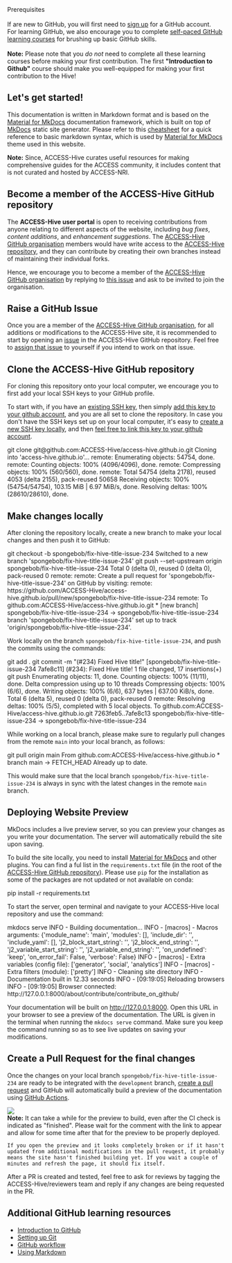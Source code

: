 <div class="flex-container with-border with-padding">
    <div class="med-text bold">Prerequisites</div>
    <br>
    <div>
        <i class="fa-regular fa-square-check nri-green-color with-padding"></i> If are new to GitHub, you will first need to <a href="https://github.com" target="_blank">sign up</a> for a GitHub account.
        <br>
        <i class="fa-regular fa-lightbulb nri-orange-color with-padding"></i> 
        For learning GitHub, we also encourage you to complete <a href="#additional-github-learning-resources" target="_blank">self-paced GitHub learning courses</a> for brushing up basic GitHub skills. 
        <br>
        <br>
        <div class="markdown-notes">
        <b>Note:</b> Please note that you <i>do not</i> need to complete all these learning courses before making your first contribution. The first
        <b>"Introduction to Github"</b> course should make you well-equipped for making your first contribution to the Hive!
        </div>
    </div>
</div>

## Let's get started!

This documentation is written in Markdown format and is based on the <a href="https://squidfunk.github.io/mkdocs-material/" target="_blank">Material for MkDocs</a> documentation framework, which is built on top of <a href="https://www.mkdocs.org" target="_blank">MkDocs</a> static site generator. Please refer to this <a href="https://www.markdownguide.org/cheat-sheet/" target="_blank">cheatsheet</a> for a quick reference to basic markdown syntax, which is used by <a href="https://squidfunk.github.io/mkdocs-material/" target="_blank">Material for MkDocs</a> theme used in this website.

<div class="markdown-notes">
    <b>Note:</b> Since, ACCESS-Hive curates useful resources for making comprehensive guides for the ACCESS community, it includes content that is not curated and hosted by ACCESS-NRI. 
</div>

## Become a member of the ACCESS-Hive GitHub repository

The <b>ACCESS-Hive user portal</b> is open to receiving contributions from anyone relating to different aspects of the website, including <i>bug fixes</i>, <i>content additions</i>, and <i>enhancement suggestions</i>. The <a href="https://github.com/ACCESS-Hive" target="_blank">ACCESS-Hive GitHub organisation</a> members would have write access to the <a href="https://github.com/ACCESS-Hive/access-hive.github.io/" target="_blank">ACCESS-Hive repository</a>, and they can contribute by creating their own branches instead of maintaining their individual forks.

Hence, we encourage you to become a member of the <a href="https://github.com/ACCESS-Hive" target="_blank">ACCESS-Hive GitHub organisation</a> by replying to <a href="https://github.com/ACCESS-Hive/access-hive.github.io/issues/179" target="_blank">this issue</a> and ask to be invited to join the organisation. 

## Raise a GitHub Issue

Once you are a member of the <a href="https://github.com/ACCESS-Hive" target="_blank">ACCESS-Hive GitHub organisation</a>, for all additions or modifications to the ACCESS-Hive site, it is recommended to start by opening an <a href="https://github.com/ACCESS-Hive/access-hive.github.io/issues">issue</a> in the ACCESS-Hive GitHub repository. Feel free to <a href="https://docs.github.com/en/issues/tracking-your-work-with-issues/" target="_blank">assign that issue</a> to yourself if you intend to work on that issue.

## Clone the ACCESS-Hive GitHub repository

For cloning this repository onto your local computer, we encourage you to first add your local SSH keys to your GitHub profile. 

To start with, if you have an <a href="https://docs.github.com/en/authentication/connecting-to-github-with-ssh/checking-for-existing-ssh-keys" target="_blank">existing SSH key</a>, then simply <a href="https://docs.github.com/en/authentication/connecting-to-github-with-ssh/adding-a-new-ssh-key-to-your-github-account" target="_blank">add this key to your github account</a>, and you are all set to clone the repository. In case you don't have the SSH keys set up on your local computer, it's easy to <a href="https://docs.github.com/en/authentication/connecting-to-github-with-ssh/generating-a-new-ssh-key-and-adding-it-to-the-ssh-agent" target="_blank">create a new SSH key locally</a>, and then <a href="https://docs.github.com/en/authentication/connecting-to-github-with-ssh/adding-a-new-ssh-key-to-your-github-account" target="_blank">feel free to link this key to your github account</a>. 

<terminal-window>
    <terminal-line data="input">git clone git@github.com:ACCESS-Hive/access-hive.github.io.git</terminal-line>
    <terminal-line></terminal-line>
    <terminal-line>Cloning into 'access-hive.github.io'...</terminal-line>
<terminal-line>remote: Enumerating objects: 54754, done.</terminal-line>
<terminal-line>remote: Counting objects: 100% (4096/4096), done.</terminal-line>
<terminal-line>remote: Compressing objects: 100% (560/560), done.</terminal-line>
<terminal-line>remote: Total 54754 (delta 2178), reused 4053 (delta 2155), pack-reused 50658</terminal-line>
<terminal-line>Receiving objects: 100% (54754/54754), 103.15 MiB | 6.97 MiB/s, done.</terminal-line>
<terminal-line>Resolving deltas: 100% (28610/28610), done.</terminal-line>
</terminal-window>

## Make changes locally
After cloning the repository locally, create a new branch to make your local changes and then push it to GitHub: 

<terminal-window>
    <terminal-line data="input">git checkout -b spongebob/fix-hive-title-issue-234</terminal-line>
    <terminal-line>Switched to a new branch 'spongebob/fix-hive-title-issue-234'</terminal-line>
</terminal-window>
<terminal-window>
    <terminal-line data="input">git push --set-upstream origin spongebob/fix-hive-title-issue-234</terminal-line>
    <terminal-line>Total 0 (delta 0), reused 0 (delta 0), pack-reused 0</terminal-line>
    <terminal-line>remote: </terminal-line>
    <terminal-line>remote: Create a pull request for 'spongebob/fix-hive-title-issue-234' on GitHub by visiting:</terminal-line>
    <terminal-line>remote:      https://github.com/ACCESS-Hive/access-hive.github.io/pull/new/spongebob/fix-hive-title-issue-234</terminal-line>
    <terminal-line>remote: </terminal-line>
    <terminal-line>To github.com:ACCESS-Hive/access-hive.github.io.git</terminal-line>
    <terminal-line>* [new branch]        spongebob/fix-hive-title-issue-234 -> spongebob/fix-hive-title-issue-234</terminal-line>
    <terminal-line>branch 'spongebob/fix-hive-title-issue-234' set up to track 'origin/spongebob/fix-hive-title-issue-234'.</terminal-line>
</terminal-window>

Work locally on the branch `spongebob/fix-hive-title-issue-234`, and push the commits using the commands:

<terminal-window>
    <terminal-line data="input">git add . </terminal-line>
    <terminal-line></terminal-line>
    <terminal-line data="input">git commit -m "(#234) Fixed Hive title!" </terminal-line>
    <terminal-line>[spongebob/fix-hive-title-issue-234 7afe8c11] (#234): Fixed Hive title!</terminal-line>
    <terminal-line>1 file changed, 17 insertions(+)</terminal-line>
    <terminal-line></terminal-line>
    <terminal-line data="input">git push</terminal-line>
    <terminal-line>Enumerating objects: 11, done.</terminal-line>
    <terminal-line>Counting objects: 100% (11/11), done.</terminal-line>
    <terminal-line>Delta compression using up to 10 threads</terminal-line>
    <terminal-line>Compressing objects: 100% (6/6), done.</terminal-line>
    <terminal-line>Writing objects: 100% (6/6), 637 bytes | 637.00 KiB/s, done.</terminal-line>
    <terminal-line>Total 6 (delta 5), reused 0 (delta 0), pack-reused 0</terminal-line>
    <terminal-line>remote: Resolving deltas: 100% (5/5), completed with 5 local objects.</terminal-line>
    <terminal-line>To github.com:ACCESS-Hive/access-hive.github.io.git</terminal-line>
        <terminal-line>7263feb5..7afe8c13  spongebob/fix-hive-title-issue-234 -> spongebob/fix-hive-title-issue-234</terminal-line>
</terminal-window>

While working on a local branch, please make sure to regularly pull changes from the remote `main` into your local branch, as follows:

<terminal-window>
    <terminal-line data="input">git pull origin main</terminal-line>
    <terminal-line>From github.com:ACCESS-Hive/access-hive.github.io</terminal-line>
    <terminal-line>* branch              main -> FETCH_HEAD</terminal-line>
    <terminal-line>Already up to date.</terminal-line>
</terminal-window>

This would make sure that the local branch `spongebob/fix-hive-title-issue-234` is always in sync with the latest changes in the remote `main` branch.

## Deploying Website Preview
MkDocs includes a live preview server, so you can preview your changes as you write your documentation. The server will automatically rebuild the site upon saving. 

To build the site locally, you need to install <a href="https://squidfunk.github.io/mkdocs-material/" target="_blank">Material for MkDocs</a> and other plugins. You can find a ful list in the `requirements.txt` file (in the root of the <a href="https://github.com/ACCESS-Hive/access-hive.github.io/" target="_blank">ACCESS-Hive GitHub repository</a>). Please use `pip` for the installation as some of the packages are not updated or not available on conda:

<terminal-window>
    <terminal-line data="input">pip install -r requirements.txt</terminal-line>
</terminal-window>

To start the server, open terminal and navigate to your ACCESS-Hive local repository and use the command:

<terminal-window>
    <terminal-line data="input">mkdocs serve</terminal-line>
    <terminal-line>INFO     -  Building documentation...</terminal-line>
    <terminal-line>INFO     -  [macros] - Macros arguments: {'module_name': 'main', 'modules': [], 'include_dir': '', 'include_yaml': [], 'j2_block_start_string': '', 'j2_block_end_string': '',
            'j2_variable_start_string': '', 'j2_variable_end_string': '', 'on_undefined': 'keep', 'on_error_fail': False, 'verbose': False}</terminal-line>
    <terminal-line>INFO     -  [macros] - Extra variables (config file): ['generator', 'social', 'analytics']</terminal-line>
    <terminal-line>INFO     -  [macros] - Extra filters (module): ['pretty']</terminal-line>
    <terminal-line>INFO     -  Cleaning site directory</terminal-line>
    <terminal-line>INFO     -  Documentation built in 12.33 seconds</terminal-line>
    <terminal-line>INFO     -  [09:19:05] Reloading browsers</terminal-line>
    <terminal-line>INFO     -  [09:19:05] Browser connected: http://127.0.0.1:8000/about/contribute/contribute_on_github/</terminal-line>
</terminal-window>

Your documentation will be built on http://127.0.0.1:8000. Open this URL in your browser to see a preview of the documentation. The URL is given in the terminal when running the `mkdocs serve` command. Make sure you keep the command running so as to see live updates on saving your modifications. 

## Create a Pull Request for the final changes

Once the changes on your local branch `spongebob/fix-hive-title-issue-234` are ready to be integrated with the `development` branch, <a href="https://docs.github.com/en/pull-requests/collaborating-with-pull-requests/proposing-changes-to-your-work-with-pull-requests/creating-a-pull-request" target="_blank">create a pull request</a> and GitHub will automatically build a preview of the documentation using <a href="https://docs.github.com/en/actions" target="_blank">GitHub Actions</a>. 

<img src="/assets/github-preview-link.png">

<div class="markdown-notes">
    <b>Note:</b> It can take a while for the preview to build, even after the CI check is indicated as "finished". Please wait for the comment with the link to appear and allow for some time after that for the preview to be properly deployed. 

    If you open the preview and it looks completely broken or if it hasn't updated from additional modifications in the pull reuqest, it probably means the site hasn't finished building yet. If you wait a couple of minutes and refresh the page, it should fix itself. 
</div>

After a PR is created and tested, feel free to ask for reviews by tagging the ACCESS-Hive/reviewers team and reply if any changes are being requested in the PR. 

## Additional GitHub learning resources 

- <a href="https://github.com/skills/introduction-to-github" target="_blank">Introduction to GitHub</a>
- <a href="https://docs.github.com/en/get-started/quickstart/set-up-git" target="_blank">Setting up Git</a>
- <a href="https://docs.github.com/en/get-started/quickstart/github-flow" target="_blank">GitHub workflow</a>
- <a href="https://github.com/skills/communicate-using-markdown" target="_blank">Using Markdown</a>